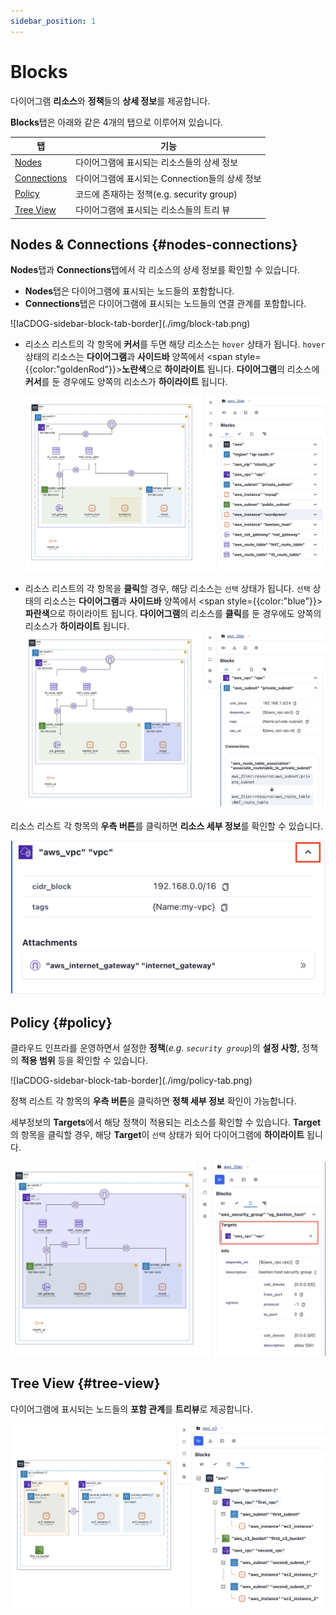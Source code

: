 ```yaml
---
sidebar_position: 1
---
```


# Blocks

다이어그램 **리소스**와 **정책**들의 **상세 정보**를 제공합니다.

**Blocks**탭은 아래와 같은 4개의 탭으로 이루어져 있습니다.

| 탭                                | 기능                                           |
| --------------------------------- | ---------------------------------------------- |
| [Nodes](#nodes-connections)       | 다이어그램에 표시되는 리소스들의 상세 정보     |
| [Connections](#nodes-connections) | 다이어그램에 표시되는 Connection들의 상세 정보 |
| [Policy](#policy)                 | 코드에 존재하는 정책(e.g. security group)      |
| [Tree View](#tree-view)           | 다이어그램에 표시되는 리소스들의 트리 뷰       |

## Nodes & Connections {#nodes-connections}

**Nodes**탭과 **Connections**탭에서 각 리소스의 상세 정보를 확인할 수 있습니다.

- **Nodes**탭은 다이어그램에 표시되는 노드들의 포함합니다.
- **Connections**탭은 다이어그램에 표시되는 노드들의 연결 관계를 포함합니다.

<div style={{maxWidth:400}}>
  ![IaCDOG-sidebar-block-tab-border](./img/block-tab.png)
</div>

- 리소스 리스트의 각 항목에 **커서**를 두면 해당 리소스는 `hover` 상태가 됩니다. `hover` 상태의 리소스는 **다이어그램**과 **사이드바** 양쪽에서 <span style={{color:"goldenRod"}}>**노란색**</span>으로 **하이라이트** 됩니다. **다이어그램**의 리소스에 **커서**를 둔 경우에도 양쪽의 리소스가 **하이라이트** 됩니다.

  ![IaCDOG-sidebar-block-tab-hover-border](./img/block-tab-hover.png)

- 리소스 리스트의 각 항목을 **클릭**할 경우, 해당 리소스는 `선택` 상태가 됩니다. `선택` 상태의 리소스는 **다이어그램**과 **사이드바** 양쪽에서 <span style={{color:"blue"}}>**파란색**</span>으로 하이라이트 됩니다. **다이어그램**의 리소스를 **클릭**를 둔 경우에도 양쪽의 리소스가 **하이라이트** 됩니다.
  ![IaCDOG-sidebar-block-tab-selected-border](./img/block-tab-selected.png)

리소스 리스트 각 항목의 **우측 버튼**를 클릭하면 **리소스 세부 정보**를 확인할 수 있습니다.

![IaCDOG-sidebar-block-tab-selected-border](./img/block-tab-open.png)

## Policy {#policy}

클라우드 인프라를 운영하면서 설정한 **정책**(_e.g. `security group`_)의 **설정 사항**, 정책의 **적용 범위** 등을 확인할 수 있습니다.

<div style={{maxWidth:400}}>
  ![IaCDOG-sidebar-block-tab-border](./img/policy-tab.png)
</div>

정책 리스트 각 항목의 **우측 버튼**을 클릭하면 **정책 세부 정보** 확인이 가능합니다.

세부정보의 **Targets**에서 해당 정책이 적용되는 리소스를 확인할 수 있습니다. **Target**의 항목을 클릭할 경우, 해당 **Target**이 `선택` 상태가 되어 다이어그램에 **하이라이트** 됩니다.

![IaCDOG-sidebar-resource-tab-target-border](./img/policy-tab-target.png)

## Tree View {#tree-view}

다이어그램에 표시되는 노드들의 **포함 관계**를 **트리뷰**로 제공합니다.

![IaCDOG-sidebar-tree-view-tab-border](./img/tree-view-tab.png)
